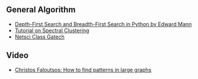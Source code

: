## General Algorithm

* [Depth-First Search and Breadth-First Search in Python by Edward Mann](http://eddmann.com/posts/depth-first-search-and-breadth-first-search-in-python/)
* [Tutorial on Spectral Clustering](http://www.kyb.mpg.de/fileadmin/user_upload/files/publications/attachments/Luxburg07_tutorial_4488[0].pdf)
* [Netsci Class Gatech](http://www.cc.gatech.edu/~dovrolis/Courses/NetSci/)

## Video 

* [Christos Faloutsos: How to find patterns in large graphs](https://www.youtube.com/watch?v=GBzoNgqF-gQ&feature=youtu.be&ab_channel=LinkedInTechTalks)